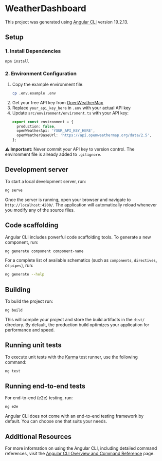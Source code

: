 # WeatherDashboard

This project was generated using [Angular CLI](https://github.com/angular/angular-cli) version 19.2.13.

## Setup

### 1. Install Dependencies
```bash
npm install
```

### 2. Environment Configuration
1. Copy the example environment file:
   ```bash
   cp .env.example .env
   ```
2. Get your free API key from [OpenWeatherMap](https://openweathermap.org/api)
3. Replace `your_api_key_here` in `.env` with your actual API key
4. Update `src/environment/enviroment.ts` with your API key:
   ```typescript
   export const environment = {
     production: false,
     openWeatherApi: 'YOUR_API_KEY_HERE',
     openWeatherBaseUrl: 'https://api.openweathermap.org/data/2.5',
   };
   ```

**⚠️ Important:** Never commit your API key to version control. The environment file is already added to `.gitignore`.

## Development server

To start a local development server, run:

```bash
ng serve
```

Once the server is running, open your browser and navigate to `http://localhost:4200/`. The application will automatically reload whenever you modify any of the source files.

## Code scaffolding

Angular CLI includes powerful code scaffolding tools. To generate a new component, run:

```bash
ng generate component component-name
```

For a complete list of available schematics (such as `components`, `directives`, or `pipes`), run:

```bash
ng generate --help
```

## Building

To build the project run:

```bash
ng build
```

This will compile your project and store the build artifacts in the `dist/` directory. By default, the production build optimizes your application for performance and speed.

## Running unit tests

To execute unit tests with the [Karma](https://karma-runner.github.io) test runner, use the following command:

```bash
ng test
```

## Running end-to-end tests

For end-to-end (e2e) testing, run:

```bash
ng e2e
```

Angular CLI does not come with an end-to-end testing framework by default. You can choose one that suits your needs.

## Additional Resources

For more information on using the Angular CLI, including detailed command references, visit the [Angular CLI Overview and Command Reference](https://angular.dev/tools/cli) page.
